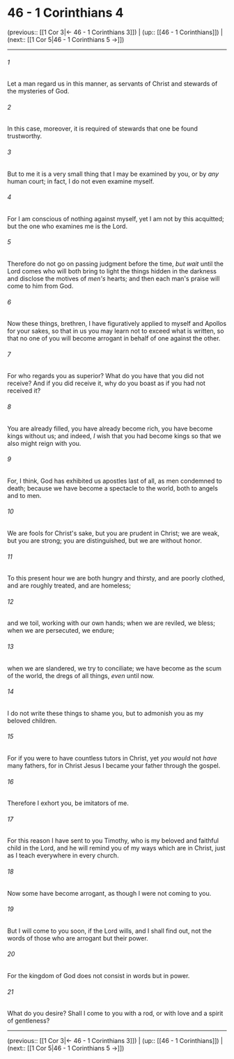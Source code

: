 # 46 - 1 Corinthians 4

(previous:: [[1 Cor 3|← 46 - 1 Corinthians 3]]) | (up:: [[46 - 1 Corinthians]]) | (next:: [[1 Cor 5|46 - 1 Corinthians 5 →]])

***


###### 1 
Let a man regard us in this manner, as servants of Christ and stewards of the mysteries of God. 

###### 2 
In this case, moreover, it is required of stewards that one be found trustworthy. 

###### 3 
But to me it is a very small thing that I may be examined by you, or by _any_ human court; in fact, I do not even examine myself. 

###### 4 
For I am conscious of nothing against myself, yet I am not by this acquitted; but the one who examines me is the Lord. 

###### 5 
Therefore do not go on passing judgment before the time, _but wait_ until the Lord comes who will both bring to light the things hidden in the darkness and disclose the motives of _men's_ hearts; and then each man's praise will come to him from God. 

###### 6 
Now these things, brethren, I have figuratively applied to myself and Apollos for your sakes, so that in us you may learn not to exceed what is written, so that no one of you will become arrogant in behalf of one against the other. 

###### 7 
For who regards you as superior? What do you have that you did not receive? And if you did receive it, why do you boast as if you had not received it? 

###### 8 
You are already filled, you have already become rich, you have become kings without us; and indeed, _I_ wish that you had become kings so that we also might reign with you. 

###### 9 
For, I think, God has exhibited us apostles last of all, as men condemned to death; because we have become a spectacle to the world, both to angels and to men. 

###### 10 
We are fools for Christ's sake, but you are prudent in Christ; we are weak, but you are strong; you are distinguished, but we are without honor. 

###### 11 
To this present hour we are both hungry and thirsty, and are poorly clothed, and are roughly treated, and are homeless; 

###### 12 
and we toil, working with our own hands; when we are reviled, we bless; when we are persecuted, we endure; 

###### 13 
when we are slandered, we try to conciliate; we have become as the scum of the world, the dregs of all things, _even_ until now. 

###### 14 
I do not write these things to shame you, but to admonish you as my beloved children. 

###### 15 
For if you were to have countless tutors in Christ, yet _you would_ not _have_ many fathers, for in Christ Jesus I became your father through the gospel. 

###### 16 
Therefore I exhort you, be imitators of me. 

###### 17 
For this reason I have sent to you Timothy, who is my beloved and faithful child in the Lord, and he will remind you of my ways which are in Christ, just as I teach everywhere in every church. 

###### 18 
Now some have become arrogant, as though I were not coming to you. 

###### 19 
But I will come to you soon, if the Lord wills, and I shall find out, not the words of those who are arrogant but their power. 

###### 20 
For the kingdom of God does not consist in words but in power. 

###### 21 
What do you desire? Shall I come to you with a rod, or with love and a spirit of gentleness?

***

(previous:: [[1 Cor 3|← 46 - 1 Corinthians 3]]) | (up:: [[46 - 1 Corinthians]]) | (next:: [[1 Cor 5|46 - 1 Corinthians 5 →]])
